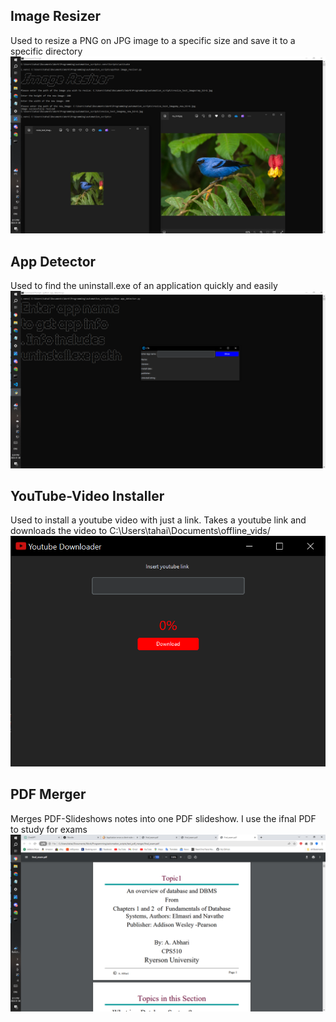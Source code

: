 ## Image Resizer
Used to resize a PNG on JPG image to a specific size and save it to a specific directory
![My-Bird](readme_images/image_resizer/resizer_image.png)

## App Detector
Used to find the uninstall.exe of an application quickly and easily
![App-Detector](readme_images/app_detector/detector_image.png)


## YouTube-Video Installer
Used to install a youtube video with just a link. Takes a youtube link and downloads the video
to C:\Users\tahai\Documents\offline_vids/
![Youtube-Video](readme_images/youtube_downloader/downloader_image.PNG)


## PDF Merger
Merges PDF-Slideshows notes into one PDF slideshow. I use the ifnal PDF to study for exams
![PDF-Merger](readme_images/pdf_merger/merger_image.png)